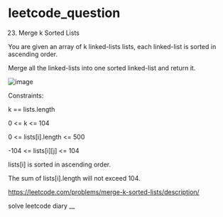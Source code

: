 # leetcode_question

23. Merge k Sorted Lists

You are given an array of k linked-lists lists, each linked-list is sorted in ascending order.

Merge all the linked-lists into one sorted linked-list and return it.

![image](https://user-images.githubusercontent.com/103315098/224520316-7a513590-5636-45eb-9897-c9ba41c2c300.png)

Constraints:

k == lists.length

0 <= k <= 104

0 <= lists[i].length <= 500

-104 <= lists[i][j] <= 104

lists[i] is sorted in ascending order.

The sum of lists[i].length will not exceed 104.

https://leetcode.com/problems/merge-k-sorted-lists/description/

solve leetcode diary
__
